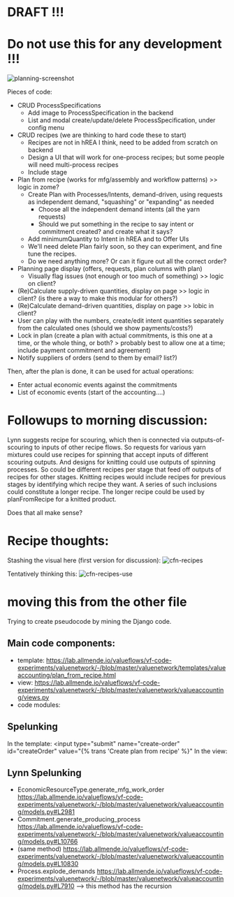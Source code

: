 # DRAFT !!! 
# Do not use this for any development !!!

![planning-screenshot](https://github.com/Carbon-Farm-Network/Requirements-Doc/assets/3776081/0ac31a44-102b-4e8c-93df-50b1463852d3)

Pieces of code:

* CRUD ProcessSpecifications
   * Add image to ProcessSpecification in the backend
   * List and modal create/update/delete ProcessSpecification, under config menu
* CRUD recipes (we are thinking to hard code these to start)
   * Recipes are not in hREA I think, need to be added from scratch on backend
   * Design a UI that will work for one-process recipes; but some people will need multi-process recipes
   * Include stage
* Plan from recipe (works for mfg/assembly and workflow patterns) >> logic in zome? 
   * Create Plan with Processes/Intents, demand-driven, using requests as independent demand, "squashing" or "expanding" as needed
       * Choose all the independent demand intents (all the yarn requests)
       * Should we put something in the recipe to say intent or commitment created?  and create what it says?
   * Add minimumQuantity to Intent in hREA and to Offer UIs
   * We'll need delete Plan fairly soon, so they can experiment, and fine tune the recipes.
   * Do we need anything more?  Or can it figure out all the correct order?
* Planning page display (offers, requests, plan columns with plan)
   * Visually flag issues (not enough or too much of something) >> logic on client?
* (Re)Calculate supply-driven quantities, display on page >> logic in client? (is there a way to make this modular for others?)
* (Re)Calculate demand-driven quantities, display on page >> lobic in client?
* User can play with the numbers, create/edit intent quantities separately from the calculated ones (should we show payments/costs?)
* Lock in plan (create a plan with actual commitments, is this one at a time, or the whole thing, or both? > probably best to allow one at a time;  include payment commitment and agreement)
* Notify suppliers of orders (send to them by email?  list?)

Then, after the plan is done, it can be used for actual operations:

* Enter actual economic events against the commitments
* List of economic events (start of the accounting....)

# Followups to morning discussion:

Lynn suggests recipe for scouring, which then is connected via outputs-of-scouring to inputs of other recipe flows. So requests for various yarn mixtures could use recipes for spinning that accept inputs of different scouring outputs. And designs for knitting could use outputs of spinning processes. So could be different recipes per stage that feed off outputs of recipes for other stages. Knitting recipes would include recipes for previous stages by identifying which recipe they want. A series of such inclusions could constitute a longer recipe. The longer recipe could be used by planFromRecipe for a knitted product.

Does that all make sense?

# Recipe thoughts:

Stashing the visual here (first version for discussion):
![cfn-recipes](https://github.com/Carbon-Farm-Network/Requirements-Doc/assets/3776081/f6caf87f-332f-4d8d-9377-edcc264f5950)

Tentatively thinking this:
![cfn-recipes-use](https://github.com/Carbon-Farm-Network/Requirements-Doc/assets/3776081/48802e81-c2c2-4ab8-ab16-b0e5f597d8c8)

# moving this from the other file


Trying to create pseudocode by mining the Django code.

## Main code components:
* template: https://lab.allmende.io/valueflows/vf-code-experiments/valuenetwork/-/blob/master/valuenetwork/templates/valueaccounting/plan_from_recipe.html
* view: https://lab.allmende.io/valueflows/vf-code-experiments/valuenetwork/-/blob/master/valuenetwork/valueaccounting/views.py
* code modules:

## Spelunking

In the template:
  <input type="submit" name="create-order" id="createOrder" value="{% trans 'Create plan from recipe' %}"
In the view:

## Lynn Spelunking

* EconomicResourceType.generate_mfg_work_order https://lab.allmende.io/valueflows/vf-code-experiments/valuenetwork/-/blob/master/valuenetwork/valueaccounting/models.py#L2981
* Commitment.generate_producing_process https://lab.allmende.io/valueflows/vf-code-experiments/valuenetwork/-/blob/master/valuenetwork/valueaccounting/models.py#L10766
* (same method) https://lab.allmende.io/valueflows/vf-code-experiments/valuenetwork/-/blob/master/valuenetwork/valueaccounting/models.py#L10830
* Process.explode_demands https://lab.allmende.io/valueflows/vf-code-experiments/valuenetwork/-/blob/master/valuenetwork/valueaccounting/models.py#L7910 --> this method has the recursion


